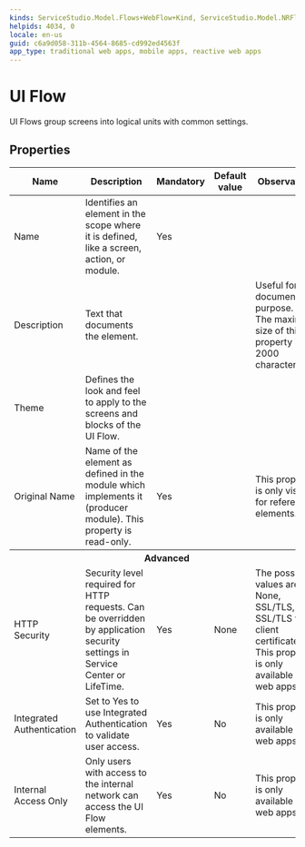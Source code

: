 ```yaml
---
kinds: ServiceStudio.Model.Flows+WebFlow+Kind, ServiceStudio.Model.NRFlows+WebFlow+Kind, ServiceStudio.Model.NewRuntime.ReferenceWebFlow+Kind, ServiceStudio.Model.ReferenceWebFlow+Kind
helpids: 4034, 0
locale: en-us
guid: c6a9d058-311b-4564-8685-cd992ed4563f
app_type: traditional web apps, mobile apps, reactive web apps
---
```


# UI Flow

UI Flows group screens into logical units with common settings.

## Properties

<table markdown="1">
<thead>
<tr>
<th>Name</th>
<th>Description</th>
<th>Mandatory</th>
<th>Default value</th>
<th>Observations</th>
</tr>
</thead>
<tbody>
<tr>
<td title="Name">Name</td>
<td>Identifies an element in the scope where it is defined, like a screen, action, or module.</td>
<td>Yes</td>
<td></td>
<td></td>
</tr>
<tr>
<td title="Description">Description</td>
<td>Text that documents the element.</td>
<td></td>
<td></td>
<td>Useful for documentation purpose.<br/>The maximum size of this property is 2000 characters.</td>
</tr>
<tr>
<td title="Theme">Theme</td>
<td>Defines the look and feel to apply to the screens and blocks of the UI Flow.</td>
<td></td>
<td></td>
<td></td>
</tr>
<tr>
<td title="Original Name">Original Name</td>
<td>Name of the element as defined in the module which implements it (producer module). This property is read-only.</td>
<td>Yes</td>
<td></td>
<td>This property is only visible for referenced elements.</td>
</tr>
<tr >
<th colspan="5">Advanced</th>
</tr>
<tr>
<td title="HTTP Security">HTTP Security</td>
<td>Security level required for HTTP requests. Can be overridden by application security settings in Service Center or LifeTime.</td>
<td>Yes</td>
<td>None</td>
<td>The possible values are: None, SSL/TLS, SSL/TLS with client certificates.<br/>This property is only available in web apps.</td>
</tr>
<tr>
<td title="Integrated Authentication">Integrated Authentication</td>
<td>Set to Yes to use Integrated Authentication to validate user access.</td>
<td>Yes</td>
<td>No</td>
<td>This property is only available in web apps.</td>
</tr>
<tr>
<td title="Internal Access Only">Internal Access Only</td>
<td>Only users with access to the internal network can access the UI Flow elements.</td>
<td>Yes</td>
<td>No</td>
<td>This property is only available in web apps.</td>
</tr>
</tbody>
</table>

